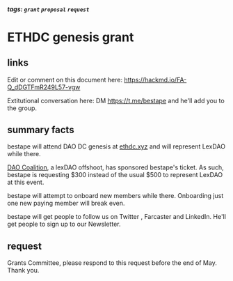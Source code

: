 ##### tags: `grant` `proposal` `request`

# ETHDC genesis grant

## links

Edit or comment on this document here: https://hackmd.io/FA-Q_dDGTFmR249L57-vgw

Extitutional conversation here: DM https://t.me/bestape and he'll add you to the group. 

## summary facts

bestape will attend DAO DC genesis at [ethdc.xyz](ethdc.xyz) and will represent LexDAO while there. 

[DAO Coalition](https://daocoalition.org), a lexDAO offshoot, has sponsored bestape's ticket. As such, bestape is requesting $300 instead of the usual $500 to represent LexDAO at this event.

bestape will attempt to onboard new members while there. Onboarding just one new paying member will break even.

bestape will get people to follow us on Twitter , Farcaster and LinkedIn. He'll get people to sign up to our Newsletter.

## request

Grants Committee, please respond to this request before the end of May. Thank you.
